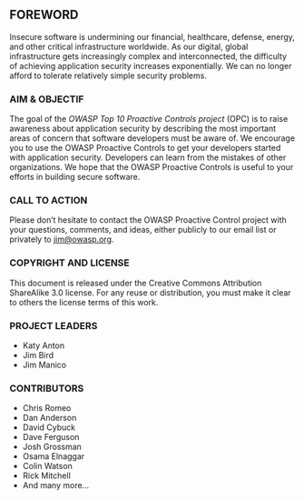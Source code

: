 ## FOREWORD

Insecure software is undermining our financial, healthcare, defense, energy, and other critical infrastructure worldwide. As our digital, global infrastructure gets increasingly complex and interconnected, the difficulty of achieving application security increases exponentially. We can no longer afford to tolerate relatively simple security problems.

### AIM & OBJECTIF

The goal of the *OWASP Top 10 Proactive Controls project* (OPC) is to raise awareness about application security by describing the most important areas of concern that software developers must be aware of. We encourage you to use the OWASP Proactive Controls to get your developers started with application security. Developers can learn from the mistakes of other organizations. We hope that the OWASP Proactive Controls is useful to your efforts in building secure software.

### CALL TO ACTION

Please don’t hesitate to contact the OWASP Proactive Control project with your questions, comments, and ideas, either publicly to our email list or privately to [jim@owasp.org](mailto:jim@owasp.org).

### COPYRIGHT AND LICENSE

This document is released under the Creative Commons Attribution ShareAlike 3.0 license. For any reuse or distribution, you must make it clear to others the license terms of this work.

### PROJECT LEADERS

* Katy Anton
* Jim Bird
* Jim Manico

### CONTRIBUTORS

* Chris Romeo
* Dan Anderson
* David Cybuck
* Dave Ferguson
* Josh Grossman
* Osama Elnaggar
* Colin Watson
* Rick Mitchell
* And many more…
